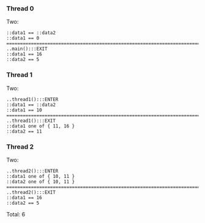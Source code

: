 ### Thread 0

Two:

    ::data1 == ::data2
    ::data1 == 0
    ===========================================================================
    ..main():::EXIT
    ::data1 == 16
    ::data2 == 5

### Thread 1

Two:

    ..thread1():::ENTER
    ::data1 == ::data2
    ::data1 == 10
    ===========================================================================
    ..thread1():::EXIT
    ::data1 one of { 11, 16 }
    ::data2 == 11

### Thread 2

Two:

    ..thread2():::ENTER
    ::data1 one of { 10, 11 }
    ::data2 one of { 10, 11 }
    ===========================================================================
    ..thread2():::EXIT
    ::data1 == 16
    ::data2 == 5

Total: 6

